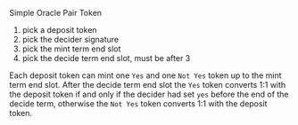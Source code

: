 Simple Oracle Pair Token

1. pick a deposit token
2. pick the decider signature
3. pick the mint term end slot
4. pick the decide term end slot, must be after 3


Each deposit token can mint one `Yes` and one `Not Yes` token up to
the mint term end slot.  After the decide term end slot the `Yes`
token converts 1:1 with the deposit token if and only if the decider
had set `yes` before the end of the decide term, otherwise the `Not
Yes` token converts 1:1 with the deposit token.
